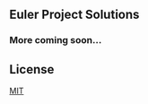 ## Euler Project Solutions

### More coming soon...

## License
[MIT](https://opensource.org/licenses/MIT)
